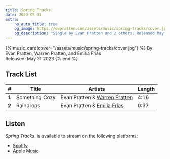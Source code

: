 ```yaml
---
title: Spring Tracks.
date: 2023-05-31
extra:
    no_auto_title: true
    og_image: https://ewpratten.com/assets/music/spring-tracks/cover.jpg
    og_description: "Single by Evan Pratten and 2 others. Released May 31 2023"
---
```


{% music_card(cover="/assets/music/spring-tracks/cover.jpg") %}
By: Evan Pratten, Warren Pratten, and Emilia Frias<br>
Released: May 31 2023
{% end %}

## Track List

|   #   | Title          | Artists                                              | Length |
|:-----:|----------------|------------------------------------------------------|--------|
| **1** | Something Cozy | Evan Pratten & [Warren Pratten](https://pratten.ca)  | 4:16   |
| **2** | Raindrops      | Evan Pratten & [Emilia Frias](https://demilurii.art) | 0:37   |

## Listen

*Spring Tracks.* is available to stream on the following platforms:

- [Spotify](https://open.spotify.com/album/4egrxAZmNgww1ocu8oYTqC)
- [Apple Music](https://music.apple.com/us/album/spring-tracks-single/1690522416)
